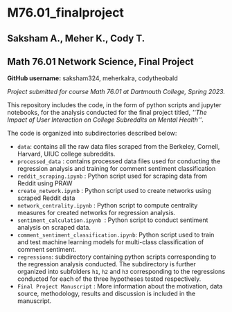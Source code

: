 # M76.01_finalproject

## Saksham A., Meher K., Cody T. 
## Math 76.01 Network Science, Final Project

**GitHub username:**  saksham324, meherkalra, codytheobald

*Project submitted for course Math 76.01 at Dartmouth College, Spring 2023.*

This repository includes the code, in the form of python scripts and jupyter notebooks, for the analysis conducted for the final project titled, *''The Impact of User Interaction on College
Subreddits on Mental Health''*. 

The code is organized into subdirectories described below: 
* `data`: contains all the raw data files scraped from the Berkeley, Cornell, Harvard, UIUC college subreddits. 
* `processed_data` : contains processed data files used for conducting the regression analysis and training for comment sentiment classification 
* `reddit_scraping.ipynb` : Python script used for scraping data from Reddit using PRAW
* `create_network.ipynb` : Python script used to create networks using scraped Reddit data 
* `network_centrality.ipynb` : Python script to compute centrality measures for created networks for regression analysis. 
* `sentiment_calculation.ipynb `: Python script to conduct sentiment analysis on scraped data. 
* `comment_sentiment_classification.ipynb`: Python script used to train and test machine learning models for multi-class classification of comment sentiment. 
* `regressions`: subdirectory containing python scripts corresponding to the regression analysis conducted. The subdirectory is further organized into subfolders `h1`, `h2` and `h3` corresponding to the regressions conducted for each of the three hypotheses tested respectively. 
* `Final Project Manuscript` : More information about the motivation, data source, methodology, results and discussion is included in the manuscript.
